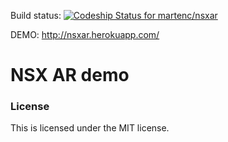Build status: 
[ ![Codeship Status for martenc/nsxar](https://codeship.com/projects/89d4d210-b9fe-0132-36cb-36a053a406db/status?branch=master)](https://codeship.com/projects/71788)

DEMO:  http://nsxar.herokuapp.com/


# NSX AR demo 


### License
This is licensed under the MIT license.
